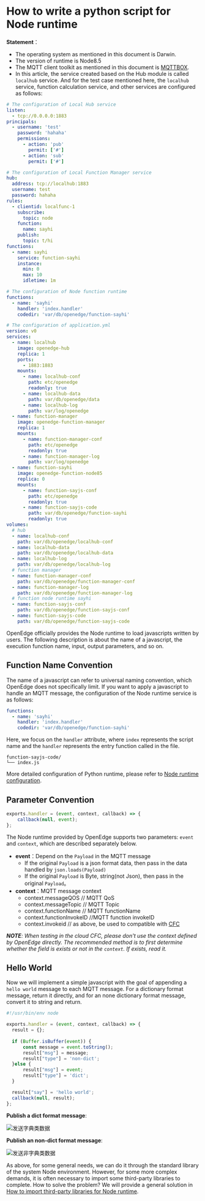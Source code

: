 # How to write a python script for Node runtime

**Statement**：

- The operating system as mentioned in this document is Darwin.
- The version of runtime is Node8.5
- The MQTT client toolkit as mentioned in this document is [MQTTBOX](../Resources-download.md#mqttbox-download).
- In this article, the service created based on the Hub module is called `localhub` service. And for the test case mentioned here, the `localhub` service, function calculation service, and other services are configured as follows:

```yaml
# The configuration of Local Hub service
listen:
  - tcp://0.0.0.0:1883
principals:
  - username: 'test'
    password: 'hahaha'
    permissions:
      - action: 'pub'
        permit: ['#']
      - action: 'sub'
        permit: ['#']

# The configuration of Local Function Manager service
hub:
  address: tcp://localhub:1883
  username: test
  password: hahaha
rules:
  - clientid: localfunc-1
    subscribe:
      topic: node
    function:
      name: sayhi
    publish:
      topic: t/hi
functions:
  - name: sayhi
    service: function-sayhi
    instance:
      min: 0
      max: 10
      idletime: 1m

# The configuration of Node function runtime
functions:
  - name: 'sayhi'
    handler: 'index.handler'
    codedir: 'var/db/openedge/function-sayhi'

# The configuration of application.yml
version: v0
services:
  - name: localhub
    image: openedge-hub
    replica: 1
    ports:
      - 1883:1883
    mounts:
      - name: localhub-conf
        path: etc/openedge
        readonly: true
      - name: localhub-data
        path: var/db/openedge/data
      - name: localhub-log
        path: var/log/openedge
  - name: function-manager
    image: openedge-function-manager
    replica: 1
    mounts:
      - name: function-manager-conf
        path: etc/openedge
        readonly: true
      - name: function-manager-log
        path: var/log/openedge
  - name: function-sayhi
    image: openedge-function-node85
    replica: 0
    mounts:
      - name: function-sayjs-conf
        path: etc/openedge
        readonly: true
      - name: function-sayjs-code
        path: var/db/openedge/function-sayhi
        readonly: true
volumes:
  # hub
  - name: localhub-conf
    path: var/db/openedge/localhub-conf
  - name: localhub-data
    path: var/db/openedge/localhub-data
  - name: localhub-log
    path: var/db/openedge/localhub-log
  # function manager
  - name: function-manager-conf
    path: var/db/openedge/function-manager-conf
  - name: function-manager-log
    path: var/db/openedge/function-manager-log
  # function node runtime sayhi
  - name: function-sayjs-conf
    path: var/db/openedge/function-sayjs-conf
  - name: function-sayjs-code
    path: var/db/openedge/function-sayjs-code
```

OpenEdge officially provides the Node runtime to load javascripts written by users. The following description is about the name of a javascript, the execution function name, input, output parameters, and so on.

## Function Name Convention

The name of a javascript can refer to universal naming convention, which OpenEdge does not specifically limit. If you want to apply a javascript to handle an MQTT message, the configuration of the Node runtime service is as follows:

```yaml
functions:
  - name: 'sayhi'
    handler: 'index.handler'
    codedir: 'var/db/openedge/function-sayhi'
```

Here, we focus on the `handler` attribute, where `index` represents the script name and the `handler` represents the entry function called in the file.

```
function-sayjs-code/
└── index.js
```

More detailed configuration of Python runtime, please refer to [Node runtime configuration](../tutorials/Config-interpretation.md).

## Parameter Convention

```javascript
exports.handler = (event, context, callback) => {
    callback(null, event);
};
```

The Node runtime provided by OpenEdge supports two parameters: `event` and `context`, which are described separately below.

- **event**：Depend on the `Payload` in the MQTT message
    - If the original `Payload` is a json format data, then pass in the data handled by `json.loads(Payload)`
    - If the original `Payload` is Byte, string(not Json), then pass in the original `Payload`。
- **context**：MQTT message context
    - context.messageQOS // MQTT QoS
    - context.messageTopic // MQTT Topic
    - context.functionName // MQTT functionName
    - context.functionInvokeID //MQTT function invokeID
    - context.invokeid // as above, be used to compatible with [CFC](https://cloud.baidu.com/product/cfc.html)

_**NOTE**: When testing in the cloud CFC, please don't use the context defined by OpenEdge directly. The recommended method is to first determine whether the field is exists or not in the `context`. If exists, read it._

## Hello World

Now we will implement a simple javascript with the goal of appending a `hello world` message to each MQTT message. For a dictionary format message, return it directly, and for an none dictionary format message, convert it to string and return.

```javascript
#!/usr/bin/env node

exports.handler = (event, context, callback) => {
  result = {};
  
  if (Buffer.isBuffer(event)) {
      const message = event.toString();
      result["msg"] = message;
      result["type"] = 'non-dict';
  }else {
      result["msg"] = event;
      result["type"] = 'dict';
  }

  result["say"] = 'hello world';
  callback(null, result);
};
```

**Publish a dict format message**:

![发送字典类数据](../../images/customize/write-node-script-dict.png)

**Publish an non-dict format message**:

![发送非字典类数据](../../images/customize/write-node-script-none-dict.png)

As above, for some general needs, we can do it through the standard library of the system Node environment. However, for some more complex demands, it is often necessary to import some third-party libraries to complete. How to solve the problem? We will provide a general solution in [How to import third-party libraries for Node runtime](./How-to-import-third-party-libraries-for-node-runtime.md).
